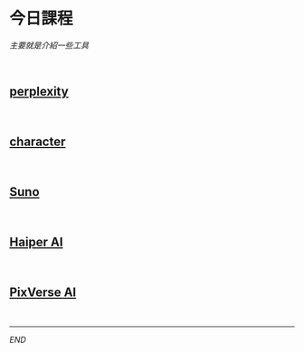 # 今日課程

_主要就是介紹一些工具_

<br>

## [perplexity](https://www.perplexity.ai/)

<br>

## [character](https://character.ai/)

<br>

## [Suno](https://suno.com/)

<br>

## [Haiper AI](https://haiper.ai/)

<br>

## [PixVerse AI](https://app.pixverse.ai/home)

<br>

___

_END_